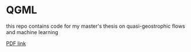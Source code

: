 # QGML

this repo contains code for my master's thesis on quasi-geostrophic flows and machine learning

[PDF link](https://www.proquest.com/openview/06e0bba6a3e7b203301b48b85468ba0a/1?pq-origsite=gscholar&cbl=18750&diss=y)